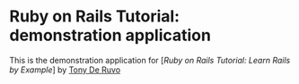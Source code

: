 # Ruby on Rails Tutorial: demonstration application

This is the demonstration application for [*Ruby on Rails Tutorial: Learn Rails by Example*] by [Tony De Ruvo](http://www.tonyderuvo.com)
